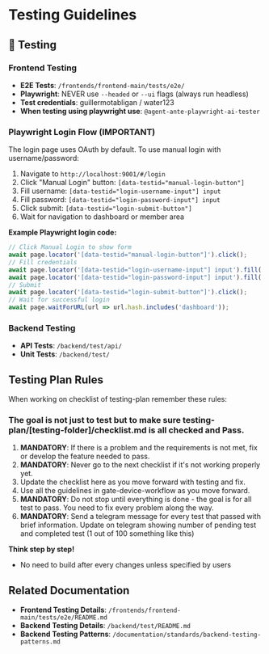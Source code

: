 # Testing Guidelines

## 🧪 Testing

### Frontend Testing
- **E2E Tests**: `/frontends/frontend-main/tests/e2e/`
- **Playwright**: NEVER use `--headed` or `--ui` flags (always run headless)
- **Test credentials**: guillermotabligan / water123
- **When testing using playwright use**: `@agent-ante-playwright-ai-tester`

### Playwright Login Flow (IMPORTANT)
The login page uses OAuth by default. To use manual login with username/password:
1. Navigate to `http://localhost:9001/#/login`
2. Click "Manual Login" button: `[data-testid="manual-login-button"]`
3. Fill username: `[data-testid="login-username-input"] input`
4. Fill password: `[data-testid="login-password-input"] input`
5. Click submit: `[data-testid="login-submit-button"]`
6. Wait for navigation to dashboard or member area

**Example Playwright login code:**
```typescript
// Click Manual Login to show form
await page.locator('[data-testid="manual-login-button"]').click();
// Fill credentials
await page.locator('[data-testid="login-username-input"] input').fill('guillermotabligan');
await page.locator('[data-testid="login-password-input"] input').fill('water123');
// Submit
await page.locator('[data-testid="login-submit-button"]').click();
// Wait for successful login
await page.waitForURL(url => url.hash.includes('dashboard'));
```

### Backend Testing
- **API Tests**: `/backend/test/api/`
- **Unit Tests**: `/backend/test/`

## Testing Plan Rules

When working on checklist of testing-plan remember these rules:

### The goal is not just to test but to make sure testing-plan/[testing-folder]/checklist.md is all checked and Pass.
1. **MANDATORY**: If there is a problem and the requirements is not met, fix or develop the feature needed to pass.
2. **MANDATORY**: Never go to the next checklist if it's not working properly yet.
3. Update the checklist here as you move forward with testing and fix.
4. Use all the guidelines in gate-device-workflow as you move forward.
5. **MANDATORY**: Do not stop until everything is done - the goal is for all test to pass. You need to fix every problem along the way.
6. **MANDATORY**: Send a telegram message for every test that passed with brief information. Update on telegram showing number of pending test and completed test (1 out of 100 something like this)

**Think step by step!**
- No need to build after every changes unless specified by users

## Related Documentation
- **Frontend Testing Details**: `/frontends/frontend-main/tests/e2e/README.md`
- **Backend Testing Details**: `/backend/test/README.md`
- **Backend Testing Patterns**: `/documentation/standards/backend-testing-patterns.md`